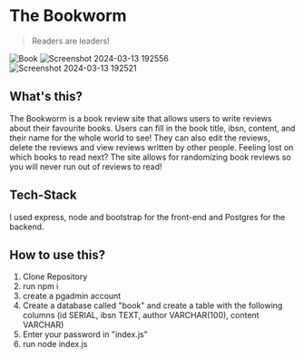 # The Bookworm
>Readers are leaders!

![Book](https://github.com/Matthiaschanjk/book/assets/90817000/2c05b632-9d3f-42e9-ba5f-fa6b35e18705)
![Screenshot 2024-03-13 192556](https://github.com/Matthiaschanjk/book/assets/90817000/7818c1c8-0ed9-480b-8e51-d87cd3005164)
![Screenshot 2024-03-13 192521](https://github.com/Matthiaschanjk/book/assets/90817000/8f5274dd-eedc-4457-a371-f6c8047c09f2)


## What's this?
The Bookworm is a book review site that allows users to write reviews about their favourite books. Users can fill in the book title, ibsn, content, and their name for the whole world to see! They can also edit the reviews, delete the reviews and view reviews written by other people. Feeling lost on which books to read next? The site allows for randomizing book reviews so you will never run out of reviews to read!

## Tech-Stack
I used express, node and bootstrap for the front-end and Postgres for the backend.

## How to use this?
1) Clone Repository
2) run npm i
3) create a pgadmin account
4) Create a database called "book" and create a table with the following columns (id SERIAL, ibsn TEXT, author VARCHAR(100), content VARCHAR)
5) Enter your  password in "index.js"
6) run node index.js
